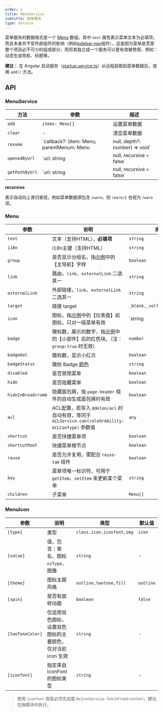 ```yaml
---
order: 2
title: MenuService
subtitle: 菜单服务
type: Service
---
```


菜单服务的数据格式是一个 [Menu](https://github.com/ng-alain/delon/blob/master/packages/theme/src/services/menu/interface.ts) 数组，其中 `text` 属性表示菜单文本为必填项，而且本身并不受外部组件的影响（例如[sidebar-nav](/components/sidebar-nav)组件），这是因为菜单是贯穿整个项目必不可少的组成部分，而将其独立成一个服务可以更有效被使用，例如：动态生成导航、标题等。

**建议：** 在 Angular 启动服务（[startup.service.ts](https://github.com/ng-alain/ng-alain/blob/master/src/app/core/startup/startup.service.ts)）从远程获取到菜单数据后，调用 `add()` 方法。

## API

### MenuService

| 方法 | 参数 | 描述 |
| ----- | --- | ---- |
| `add` | `items: Menu[]` | 设置菜单数据 |
| `clear` | - | 清空菜单数据 |
| `resume` | `callback?: (item: Menu, parentMenum: Menu | null, depth?: number) => void` | 重置菜单，可能I18N、用户权限变动时需要调用刷新 |
| `openedByUrl` | `url: string | null, recursive = false` | 根据URL设置菜单 `_open` 属性（`_open`用于是否展开菜单的条件值） |
| `getPathByUrl` | `url: string | null, recursive = false` | 根据url获取菜单列表 |

**recursive**

表示自动向上递归查找，例如菜单数据源包含 `/ware`，则 `/ware/1` 也视为 `/ware` 项。

### Menu

参数 | 说明 | 类型 | 默认值
----|------|-----|------
`text` | 文本（支持HTML），**必填项** | `string` | -
`i18n` | i18n主键（支持HTML） | `string` | -
`group` | 是否显示分组名，指[示例](//ng-alain.github.io/ng-alain/)中的【主导航】字样 | `boolean` | `true`
`link` | 路由，`link`、`externalLink` 二选其一 | `string` | -
`externalLink` | 外部链接，`link`、`externalLink` 二选其一 | `string` | -
`target` | 链接 target | `_blank,_self,_parent,_top` | -
`icon` | 图标，指[示例](//ng-alain.github.io/ng-alain/)中的【仪表盘】前图标，只对一级菜单有效 | `string | MenuIcon` | -
`badge` | 徽标数，展示的数字，指[示例](//ng-alain.github.io/ng-alain/)中的【小部件】后的红色块。（注：`group:true` 时无效） | `number` | -
`badgeDot` | 徽标数，显示小红点 | `boolean` | -
`badgeStatus` | 徽标 Badge [颜色](https://ng.ant.design/components/badge/en#nz-badge) | `string` | -
`disabled` | 是否禁用菜单 | `boolean` | `false`
`hide` | 是否隐藏菜单 | `boolean` | `false`
`hideInBreadcrumb` | 隐藏面包屑，指 `page-header` 组件的自动生成面包屑时有效 | `boolean` | -
`acl` | ACL配置，若导入 `@delon/acl` 时自动有效，等同于 `ACLService.can(roleOrAbility: ACLCanType)` 参数值 | `any` | -
`shortcut` | 是否快捷菜单项 | `boolean` | -
`shortcutRoot` | 快捷菜单根节点 | `boolean` | -
`reuse` | 是否允许复用，需配合 `reuse-tab` 组件 | `boolean` | -
`key` | 菜单项唯一标识符，可用于 `getItem`、`setItem` 来更新某个菜单 | `string` | -
`children` | 子菜单 | `Menu[]` | -

### MenuIcon

参数 | 说明 | 类型 | 默认值
----|------|-----|------
`[type]` | 类型 | `class,icon,iconfont,img` | `icon`
`[value]` | 值，包含：类名、图标 `nzType`、图像 | `string` | -
`[theme]` | 图标主题风格 | `outline,twotone,fill` | `outline`
`[spin]` | 是否有旋转动画 | `boolean` | `false`
`[twoToneColor]` | 仅适用双色图标，设置双色图标的主要颜色，仅对当前 icon 生效 | `string` | -
`[iconfont]` | 指定来自 IconFont 的图标类型 | `string` | -

> 使用 `iconfont` 类型必须先加载 `NzIconService.fetchFromIconfont`，建议在根模块中执行。
